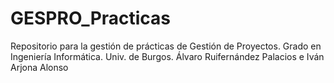 # GESPRO_Practicas
Repositorio para la gestión de prácticas de Gestión de Proyectos. Grado en Ingeniería Informática. Univ. de Burgos.
Álvaro Ruifernández Palacios e Iván Arjona Alonso

